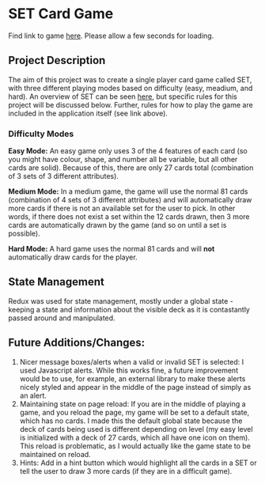 # SET Card Game

Find link to game [here](https://warm-crag-30374.herokuapp.com/). Please allow a few seconds for loading.

## Project Description
The aim of this project was to create a single player card game called SET, with three different playing modes based on difficulty (easy, meadium, and hard). An overview of SET can be seen [here](https://en.wikipedia.org/wiki/Set_(card_game)), but specific rules for this project will be discussed below. Further, rules for how to play the game are included in the application itself (see link above).

### Difficulty Modes
**Easy Mode:** An easy game only uses 3 of the 4 features of each card (so you might have colour, shape, and number all be variable, but all other cards are solid). Because of this, there are only 27 cards total (combination of 3 sets of 3 different attributes).

**Medium Mode:** In a medium game, the game will use the normal 81 cards (combination of 4 sets of 3 different attributes) and will automatically draw more cards if there is not an available set for the user to pick. In other words, if there does not exist a set within the 12 cards drawn, then 3 more cards are automatically drawn by the game (and so on until a set is possible).

**Hard Mode:** A hard game uses the normal 81 cards and will **not** automatically draw cards for the player.

## State Management
Redux was used for state management, mostly under a global state - keeping a state and information about the visible deck as it is contastantly passed around and manipulated.

## Future Additions/Changes:
1. Nicer message boxes/alerts when a valid or invalid SET is selected: I used Javascript alerts. While this works fine, a future improvement would be to use, for example, an external library to make these alerts nicely styled and appear in the middle of the page instead of simply as an alert.
2. Maintaining state on page reload: If you are in the middle of playing a game, and you reload the page, my game will be set to a default state, which has no cards. I made this the default global state because the deck of cards being used is different depending on level (my easy level is initialized with a deck of 27 cards, which all have one icon on them). This reload is problematic, as I would actually like the game state to be maintained on reload.
3. Hints: Add in a hint button which would highlight all the cards in a SET or tell the user to draw 3 more cards (if they are in a difficult game).
